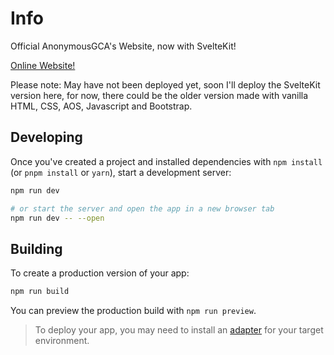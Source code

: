 # Info
Official AnonymousGCA's Website, now with SvelteKit!

[Online Website!](https://www.anonymousgca.eu/)

Please note: May have not been deployed yet, soon I'll deploy the SvelteKit version here, for now, there could be the older version made with vanilla HTML, CSS, AOS, Javascript and Bootstrap.

## Developing

Once you've created a project and installed dependencies with `npm install` (or `pnpm install` or `yarn`), start a development server:

```bash
npm run dev

# or start the server and open the app in a new browser tab
npm run dev -- --open
```

## Building

To create a production version of your app:

```bash
npm run build
```

You can preview the production build with `npm run preview`.

> To deploy your app, you may need to install an [adapter](https://kit.svelte.dev/docs/adapters) for your target environment.
